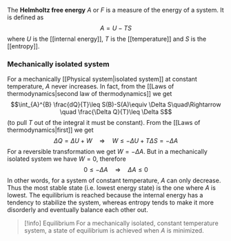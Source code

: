 The **Helmholtz free energy** $A$ or $F$ is a measure of the energy of a system. It is defined as
$$A=U-TS$$
where $U$ is the [[internal energy]], $T$ is the [[temperature]] and $S$ is the [[entropy]].
### Mechanically isolated system
For a mechanically [[Physical system|isolated system]] at constant temperature, $A$ never increases. In fact, from the [[Laws of thermodynamics|second law of thermodynamics]] we get
$$\int_{A}^{B} \frac{dQ}{T}\leq S(B)-S(A)\equiv \Delta S\quad\Rightarrow \quad \frac{\Delta Q}{T}\leq \Delta S$$
(to pull $T$ out of the integral it must be constant). From the [[Laws of thermodynamics|first]] we get
$$\Delta Q=\Delta U+W\quad\Rightarrow \quad W\leq-\Delta U+T\Delta S=-\Delta A$$
For a reversible transformation we get $W=-\Delta A$. But in a mechanically isolated system we have $W=0$, therefore
$$0\leq-\Delta A \quad\Rightarrow \quad \Delta A\leq 0$$
In other words, for a system of constant temperature, $A$ can only decrease. Thus the most stable state (i.e. lowest energy state) is the one where $A$ is lowest. The equilibrium is reached because the internal energy has a tendency to stabilize the system, whereas entropy tends to make it more disorderly and eventually balance each other out.

> [!info] Equilibrium
> For a mechanically isolated, constant temperature system, a state of equilibrium is achieved when $A$ is minimized.
